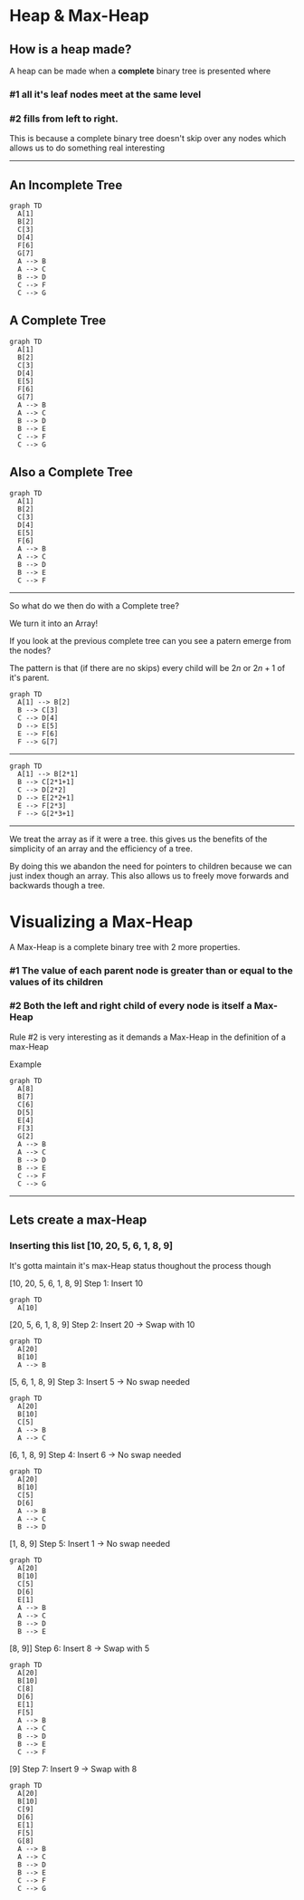 
# Heap & Max-Heap


## How is a heap made?

A heap can be made when a **complete** binary tree is presented where

### #1   **all it's leaf nodes meet at the same level**

### #2   **fills from left to right.**

This is because a complete binary tree doesn't skip over any nodes which allows us to do something real interesting

---

## An Incomplete Tree

```mermaid
graph TD
  A[1]
  B[2]
  C[3]
  D[4]
  F[6]
  G[7]
  A --> B
  A --> C
  B --> D
  C --> F
  C --> G

```

## A Complete Tree
```mermaid
graph TD
  A[1]
  B[2]
  C[3]
  D[4]
  E[5]
  F[6]
  G[7]
  A --> B
  A --> C
  B --> D
  B --> E
  C --> F
  C --> G
```


## Also a Complete Tree
```mermaid
graph TD
  A[1]
  B[2]
  C[3]
  D[4]
  E[5]
  F[6]
  A --> B
  A --> C
  B --> D
  B --> E
  C --> F

```

---

So what do we then do with a Complete tree?

We turn it into an Array!

If you look at the previous complete tree can you see a patern emerge from the nodes?

The pattern is that (if there are no skips) every child will be $2n$ or $2n+1$ of it's parent.

```mermaid
graph TD
  A[1] --> B[2]
  B --> C[3]
  C --> D[4]
  D --> E[5]
  E --> F[6]
  F --> G[7]
```
---
```mermaid
graph TD
  A[1] --> B[2*1]
  B --> C[2*1+1]
  C --> D[2*2]
  D --> E[2*2+1]
  E --> F[2*3]
  F --> G[2*3+1]
```
---
We treat the array as if it were a tree. this gives us the benefits of the simplicity of an array and the efficiency of a tree.

By doing this we abandon the need for pointers to children because we can just index though an array. This also allows us to freely move forwards and backwards though a tree. 

# Visualizing a Max-Heap

A Max-Heap is a complete binary tree with 2 more properties.

### #1   **The value of each parent node is greater than or equal to the values of its children**

### #2   **Both the left and right child of every node is itself a Max-Heap**

Rule #2 is very interesting as it demands a Max-Heap in the definition of a max-Heap

Example

```mermaid
graph TD
  A[8]
  B[7]
  C[6]
  D[5]
  E[4]
  F[3]
  G[2]
  A --> B
  A --> C
  B --> D
  B --> E
  C --> F
  C --> G

  ```

---
## Lets create a max-Heap

### Inserting this list [10, 20, 5, 6, 1, 8, 9]

It's gotta maintain it's max-Heap status thoughout the process though

[10, 20, 5, 6, 1, 8, 9]
Step 1: Insert 10

```mermaid
graph TD
  A[10]
```
[20, 5, 6, 1, 8, 9]
Step 2: Insert 20 → Swap with 10

```mermaid
graph TD
  A[20]
  B[10]
  A --> B
```
[5, 6, 1, 8, 9]
Step 3: Insert 5 → No swap needed

```mermaid
graph TD
  A[20]
  B[10]
  C[5]
  A --> B
  A --> C
```
[6, 1, 8, 9]
Step 4: Insert 6 → No swap needed

```mermaid
graph TD
  A[20]
  B[10]
  C[5]
  D[6]
  A --> B
  A --> C
  B --> D
```
[1, 8, 9]
Step 5: Insert 1 → No swap needed

```mermaid
graph TD
  A[20]
  B[10]
  C[5]
  D[6]
  E[1]
  A --> B
  A --> C
  B --> D
  B --> E
```
[8, 9]]
Step 6: Insert 8 → Swap with 5

```mermaid
graph TD
  A[20]
  B[10]
  C[8]
  D[6]
  E[1]
  F[5]
  A --> B
  A --> C
  B --> D
  B --> E
  C --> F
```
\[9]
Step 7: Insert 9 → Swap with 8

```mermaid
graph TD
  A[20]
  B[10]
  C[9]
  D[6]
  E[1]
  F[5]
  G[8]
  A --> B
  A --> C
  B --> D
  B --> E
  C --> F
  C --> G
```